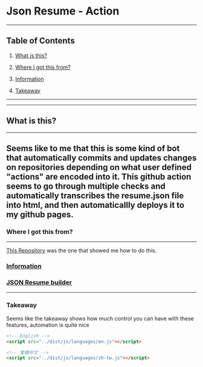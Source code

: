 # Json Resume - Action

--------


## Table of Contents

1. [What is this?](https://github.com/datfoosteve/resume/edit/main/README.md#what-is-this)

2. [Where I got this from?](https://github.com/datfoosteve/resume/edit/main/README.md#where-i-got-this-from)

3. [Information](https://github.com/kelvintaywl/action-jsonresume-export#github-action-for-exporting-jsonresume)

4. [Takeaway](####Takeaway)

--------

--------
## What is this?
-------
Seems like to me that this is some kind of bot that automatically commits and updates changes on repositories depending on what user defined "actions" are encoded into it. This github action seems to go through multiple checks and automatically transcribes the resume.json file into html, and then automaticallly deploys it to my github pages.
--------

### Where I got this from?
-------
[This Repository](https://github.com/kelvintaywl/action-jsonresume-export "This Repository") was the one that showed me how to do this.

### [Information](https://github.com/kelvintaywl/action-jsonresume-export#github-action-for-exporting-jsonresume)

### [JSON Resume builder](https://jsonresume.org/)
--------

### Takeaway

Seems like the takeaway shows how much control you can have with these features, automation is quite nice


```html
<!-- English -->
<script src="../dist/js/languages/en.js"></script>

<!-- 繁體中文 -->
<script src="../dist/js/languages/zh-tw.js"></script>
```
